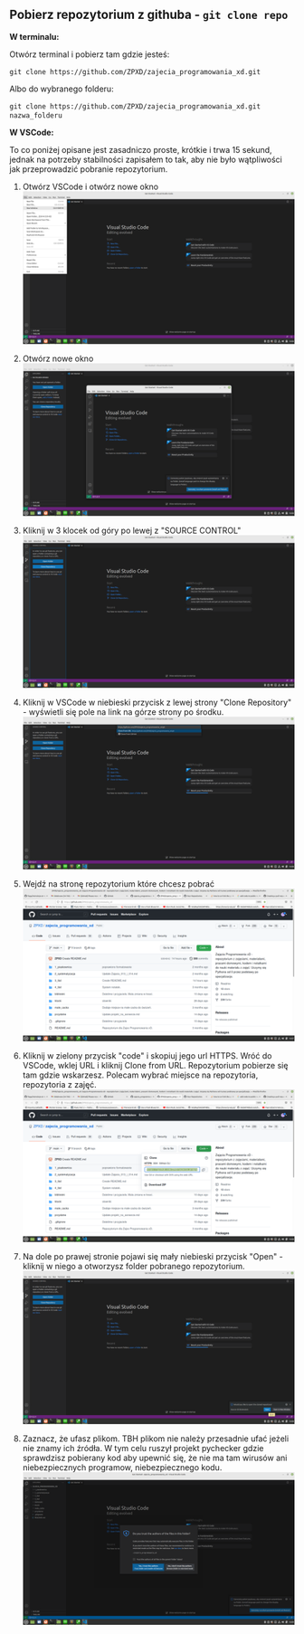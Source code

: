 ## Pobierz repozytorium z githuba - `git clone repo`

**W terminalu:**

Otwórz terminal i pobierz tam gdzie jesteś:
```
git clone https://github.com/ZPXD/zajecia_programowania_xd.git
```
Albo do wybranego folderu:
```
git clone https://github.com/ZPXD/zajecia_programowania_xd.git nazwa_folderu
```

**W VSCode:**

To co poniżej opisane jest zasadniczo proste, krótkie i trwa 15 sekund, jednak na potrzeby stabilności zapisałem to tak, aby nie było wątpliwości jak przeprowadzić pobranie repozytorium. 

1. Otwórz VSCode i otwórz nowe okno
![Screenshot](foto/1.png)

2. Otwórz nowe okno
![Screenshot](foto/2.png)

3. Kliknij w 3 klocek od góry po lewej z "SOURCE CONTROL"
![Screenshot](foto/3.png)

4. Kliknij w VSCode w niebieski przycisk z lewej strony "Clone Repository" - wyświetli się pole na link na górze strony po środku. 
![Screenshot](foto/6.png)

5. Wejdź na stronę repozytorium które chcesz pobrać
![Screenshot](foto/4.png)

6. Kliknij w zielony przycisk "code" i skopiuj jego url HTTPS. Wróć do VSCode, wklej URL i kliknij Clone from URL. Repozytorium pobierze się tam gdzie wskarzesz. Polecam wybrać miejsce na repozytoria, repozytoria z zajęć.
![Screenshot](foto/5.png)

7. Na dole po prawej stronie pojawi się mały niebieski przycisk "Open" - kliknij w niego a otworzysz folder pobranego repozytorium.
![Screenshot](foto/7.png)

8. Zaznacz, że ufasz plikom. TBH plikom nie należy przesadnie ufać jeżeli nie znamy ich źródła. W tym celu ruszył projekt pychecker gdzie sprawdzisz pobierany kod aby upewnić się, że nie ma tam wirusów ani niebezpiecznych programow, niebezpiecznego kodu.
![Screenshot](foto/8.png)
